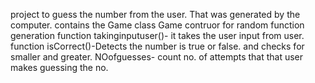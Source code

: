 project to guess the number from the 
user. That was generated by the computer.
contains the Game class
Game contruor for random function generation
function takinginputuser()- it takes the user input from user.
function isCorrect()-Detects the number is true or false. and checks for smaller and greater.
NOofguesses- count no. of attempts that that user makes guessing the no.
